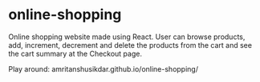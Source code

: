 # online-shopping
Online shopping website made using React. User can browse products, add, increment, decrement and delete the products from the cart and see the cart summary at the Checkout page.

Play around: amritanshusikdar.github.io/online-shopping/
